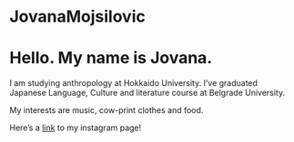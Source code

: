 # JovanaMojsilovic



# Hello. My name is Jovana.

I am studying anthropology at Hokkaido University.
I’ve graduated Japanese Language, Culture and literature course at Belgrade University.

My interests are music, cow-print clothes and food. 

Here’s a [link](https://www.instagram.com/m_jovana276/) to my instagram page!
